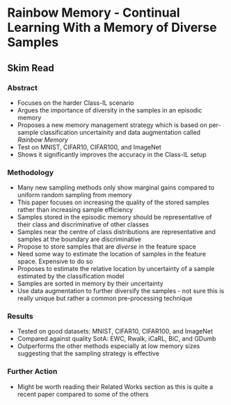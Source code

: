 # Rainbow Memory - Continual Learning With a Memory of Diverse Samples
## Skim Read
### Abstract
- Focuses on the harder Class-IL scenario
- Argues the importance of diversity in the samples in an episodic memory
- Proposes a new memory management strategy which is based on per-sample classification uncertainity and data augmentation called *Rainbow Memory*
- Test on MNIST, CIFAR10, CIFAR100, and ImageNet
- Shows it significantly improves the accuracy in the Class-IL setup 

### Methodology
- Many new sampling methods only show marginal gains compared to uniform random sampling from memory
- This paper focuses on increasing the quality of the stored samples rather than increasing sample efficiency
- Samples stored in the episodic memory should be representative of their class and discriminative of other classes
- Samples near the centre of class distributions are representative and samples at the boundary are discriminative 
- Propose to store samples that are *diverse* in the feature space
- Need some way to estimate the location of samples in the feature space. Expensive to do so
- Proposes to estimate the relative location by uncertainty of a sample estimated by the classification model 
- Samples are sorted in memory by their uncertainty
- Use data augmentation to further diversify the samples - not sure this is really unique but rather a common pre-processing technique

### Results
- Tested on good datasets: MNIST, CIFAR10, CIFAR100, and ImageNet
- Compared against quality SotA: EWC, Rwalk, iCaRL, BiC, and GDumb
- Outperforms the other methods especially at low memory sizes suggesting that the sampling strategy is effective

### Further Action
- Might be worth reading their Related Works section as this is quite a recent paper compared to some of the others
